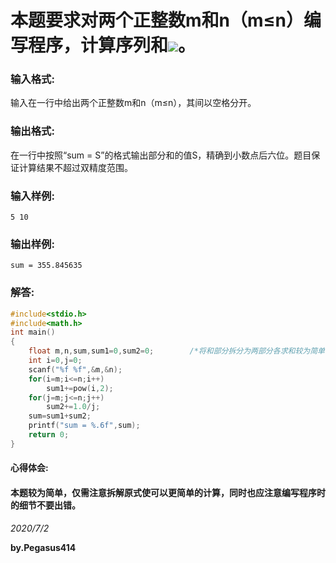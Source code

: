 # 本题要求对两个正整数m和n（m≤n）编写程序，计算序列和![](https://latex.codecogs.com/gif.latex?m^{2}&plus;\frac{1}{m}&plus;(m&plus;1)^{2}&plus;\frac{1}{m&plus;1}&plus;...&plus;n^{2}&plus;\frac{1}{n})。
### 输入格式:
输入在一行中给出两个正整数m和n（m≤n），其间以空格分开。
### 输出格式:
在一行中按照“sum = S”的格式输出部分和的值S，精确到小数点后六位。题目保证计算结果不超过双精度范围。
### 输入样例:
`5 10`
### 输出样例:
`sum = 355.845635`
### 解答:
```C
#include<stdio.h>
#include<math.h>
int main()
{
    float m,n,sum,sum1=0,sum2=0;        /*将和部分拆分为两部分各求和较为简单*/
    int i=0,j=0;
    scanf("%f %f",&m,&n);
    for(i=m;i<=n;i++)               
        sum1+=pow(i,2);
    for(j=m;j<=n;j++)
        sum2+=1.0/j;
    sum=sum1+sum2;
    printf("sum = %.6f",sum);
    return 0;
}
```
#### 心得体会:
#### 本题较为简单，仅需注意拆解原式使可以更简单的计算，同时也应注意编写程序时的细节不要出错。
*2020/7/2*

**by.Pegasus414**
